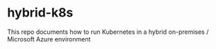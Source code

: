 # hybrid-k8s
This repo documents how to run Kubernetes in a hybrid on-premises / Microsoft Azure environment
